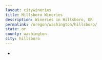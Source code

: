 ```yaml
---
layout: citywineries
title: Hillsboro Wineries
description: Wineries in Hillsboro, OR
permalink: /oregon/washington/hillsboro/
state: or
county: washington
city: hillsboro
---
```

-
